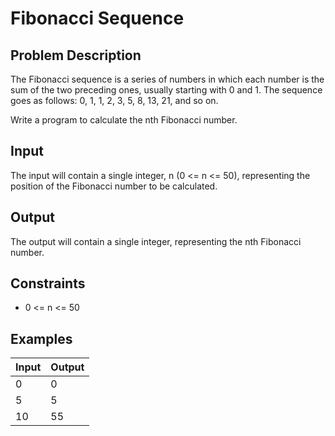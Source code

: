 # Fibonacci Sequence
## Problem Description
The Fibonacci sequence is a series of numbers in which each number is the sum of the two preceding ones, usually starting with 0 and 1. The sequence goes as follows: 0, 1, 1, 2, 3, 5, 8, 13, 21, and so on.

Write a program to calculate the nth Fibonacci number.

## Input
The input will contain a single integer, n (0 <= n <= 50), representing the position of the Fibonacci number to be calculated.

## Output
The output will contain a single integer, representing the nth Fibonacci number.

## Constraints
- 0 <= n <= 50

## Examples
|Input|Output|
|-|-|
|0|0|
|5|5|
|10|55|